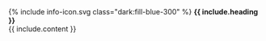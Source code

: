 <div class="bg-blue-50 dark:bg-blue-950 text-blue-800 dark:text-blue-100 p-6 rounded-lg my-5" role="alert">
  <div class="mb-3 flex items-center fill-blue-800">
    {% include info-icon.svg class="dark:fill-blue-300" %}
    <strong class="font-bold text-sm mr-3">{{ include.heading }}</strong>
  </div>

  <div class="text-sm">{{ include.content }}</div>
</div>